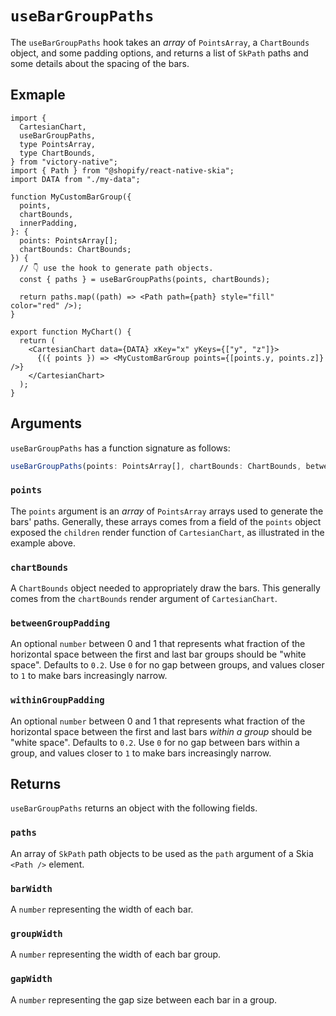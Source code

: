 # `useBarGroupPaths`

The `useBarGroupPaths` hook takes an _array_ of `PointsArray`, a `ChartBounds` object, and some padding options, and returns a list of `SkPath` paths and some details about the spacing of the bars.

## Exmaple

```tsx
import {
  CartesianChart,
  useBarGroupPaths,
  type PointsArray,
  type ChartBounds,
} from "victory-native";
import { Path } from "@shopify/react-native-skia";
import DATA from "./my-data";

function MyCustomBarGroup({
  points,
  chartBounds,
  innerPadding,
}: {
  points: PointsArray[];
  chartBounds: ChartBounds;
}) {
  // 👇 use the hook to generate path objects.
  const { paths } = useBarGroupPaths(points, chartBounds);

  return paths.map((path) => <Path path={path} style="fill" color="red" />);
}

export function MyChart() {
  return (
    <CartesianChart data={DATA} xKey="x" yKeys={["y", "z"]}>
      {({ points }) => <MyCustomBarGroup points={[points.y, points.z]} />}
    </CartesianChart>
  );
}
```

## Arguments

`useBarGroupPaths` has a function signature as follows:

```ts
useBarGroupPaths(points: PointsArray[], chartBounds: ChartBounds, betweenGroupPadding?: number, withinGroupPadding?: number ): { paths: SkPath[]; barWidth: number; groupWidth: number; gapWidth: number; }
```

### `points`

The `points` argument is an _array_ of `PointsArray` arrays used to generate the bars' paths. Generally, these arrays comes from a field of the `points` object exposed the `children` render function of `CartesianChart`, as illustrated in the example above.

### `chartBounds`

A `ChartBounds` object needed to appropriately draw the bars. This generally comes from the `chartBounds` render argument of `CartesianChart`.

### `betweenGroupPadding`

An optional `number` between 0 and 1 that represents what fraction of the horizontal space between the first and last bar groups should be "white space". Defaults to `0.2`. Use `0` for no gap between groups, and values closer to `1` to make bars increasingly narrow.

### `withinGroupPadding`

An optional `number` between 0 and 1 that represents what fraction of the horizontal space between the first and last bars _within a group_ should be "white space". Defaults to `0.2`. Use `0` for no gap between bars within a group, and values closer to `1` to make bars increasingly narrow.

## Returns

`useBarGroupPaths` returns an object with the following fields.

### `paths`

An array of `SkPath` path objects to be used as the `path` argument of a Skia `<Path />` element.

### `barWidth`

A `number` representing the width of each bar.

### `groupWidth`

A `number` representing the width of each bar group.

### `gapWidth`

A `number` representing the gap size between each bar in a group.
